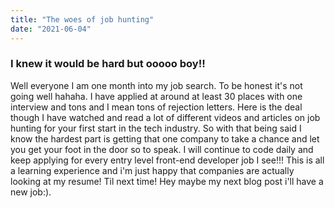```yaml
---
title: "The woes of job hunting"
date: "2021-06-04"
---
```


### I knew it would be hard but ooooo boy!!

Well everyone I am one month into my job search. To be honest it's not going well hahaha. I have applied at around at least 30 places with one interview and tons and I mean tons of rejection letters. Here is the deal though I have watched and read a lot of different videos and articles on job hunting for your first start in the tech industry. So with that being said I know the hardest part is getting that one company to take a chance and let you get your foot in the door so to speak. I will continue to code daily and keep applying for every entry level front-end developer job I see!!! This is all a learning experience and i'm just happy that companies are actually looking at my resume! Til next time! Hey maybe my next blog post i'll have a new job:).
